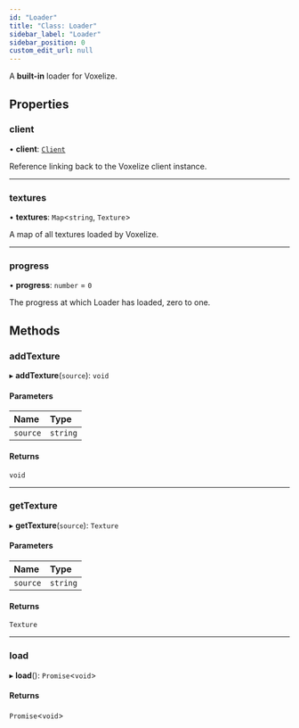 ```yaml
---
id: "Loader"
title: "Class: Loader"
sidebar_label: "Loader"
sidebar_position: 0
custom_edit_url: null
---
```


A **built-in** loader for Voxelize.

## Properties

### client

• **client**: [`Client`](Client.md)

Reference linking back to the Voxelize client instance.

___

### textures

• **textures**: `Map`<`string`, `Texture`\>

A map of all textures loaded by Voxelize.

___

### progress

• **progress**: `number` = `0`

The progress at which Loader has loaded, zero to one.

## Methods

### addTexture

▸ **addTexture**(`source`): `void`

#### Parameters

| Name | Type |
| :------ | :------ |
| `source` | `string` |

#### Returns

`void`

___

### getTexture

▸ **getTexture**(`source`): `Texture`

#### Parameters

| Name | Type |
| :------ | :------ |
| `source` | `string` |

#### Returns

`Texture`

___

### load

▸ **load**(): `Promise`<`void`\>

#### Returns

`Promise`<`void`\>

